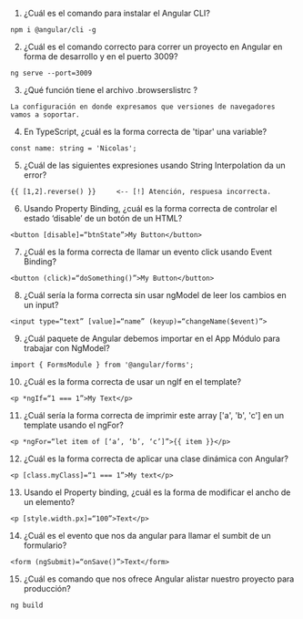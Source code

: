 1. ¿Cuál es el comando para instalar el Angular CLI?
```
npm i @angular/cli -g
```

2. ¿Cuál es el comando correcto para correr un proyecto en Angular en forma de desarrollo y en el puerto 3009?
```
ng serve --port=3009
```

3. ¿Qué función tiene el archivo .browserslistrc ?
```
La configuración en donde expresamos que versiones de navegadores vamos a soportar.
```

4. En TypeScript, ¿cuál es la forma correcta de 'tipar' una variable?
```
const name: string = 'Nicolas';
```

5. ¿Cuál de las siguientes expresiones usando String Interpolation da un error?
```
{{ [1,2].reverse() }}     <-- [!] Atención, respuesa incorrecta.
```

6. Usando Property Binding, ¿cuál es la forma correcta de controlar el estado ‘disable’ de un botón de un HTML?
```
<button [disable]=“btnState”>My Button</button>
```

7. ¿Cuál es la forma correcta de llamar un evento click usando Event Binding?
```
<button (click)=“doSomething()”>My Button</button>
```

8. ¿Cuál sería la forma correcta sin usar ngModel de leer los cambios en un input?
```
<input type=“text” [value]=“name” (keyup)=“changeName($event)”>
```

9. ¿Cuál paquete de Angular debemos importar en el App Módulo para trabajar con NgModel?
```
import { FormsModule } from '@angular/forms';
```

10. ¿Cuál es la forma correcta de usar un ngIf en el template?
```
<p *ngIf=“1 === 1”>My Text</p>
```

11. ¿Cuál sería la forma correcta de imprimir este array ['a', 'b', 'c'] en un template usando el ngFor?
```
<p *ngFor=“let item of [‘a’, ‘b’, ‘c’]”>{{ item }}</p>
```

12. ¿Cuál es la forma correcta de aplicar una clase dinámica con Angular?
```
<p [class.myClass]=“1 === 1”>My text</p>
```

13. Usando el Property binding, ¿cuál es la forma de modificar el ancho de un elemento?
```
<p [style.width.px]=“100”>Text</p>
```

14. ¿Cuál es el evento que nos da angular para llamar el sumbit de un formulario?
```
<form (ngSubmit)=“onSave()”>Text</form>
```

15. ¿Cuál es comando que nos ofrece Angular alistar nuestro proyecto para producción?
```
ng build
```
